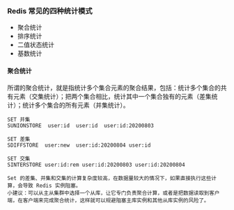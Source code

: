 ### Redis 常见的四种统计模式
- 聚合统计
- 排序统计
- 二值状态统计
- 基数统计

#### 聚合统计

所谓的聚合统计，就是指统计多个集合元素的聚合结果，包括：统计多个集合的共有元素（交集统计）；把两个集合相比，统计其中一个集合独有的元素（差集统计）；统计多个集合的所有元素（并集统计）。

```
SET 并集
SUNIONSTORE  user:id  user:id  user:id:20200803 

SET 差集
SDIFFSTORE  user:new  user:id:20200804 user:id  

SET 交集
SINTERSTORE user:id:rem user:id:20200803 user:id:20200804

Set 的差集、并集和交集的计算复杂度较高，在数据量较大的情况下，如果直接执行这些计算，会导致 Redis 实例阻塞。
小建议：可以从主从集群中选择一个从库，让它专门负责聚合计算，或者是把数据读取到客户端，在客户端来完成聚合统计，这样就可以规避阻塞主库实例和其他从库实例的风险了。
```